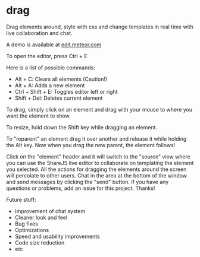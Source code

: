 # drag
Drag elements around, style with css and change templates in real time with live collaboration and chat.

A demo is available at [edit.meteor.com](http://edit.meteor.com/)

To open the editor, press Ctrl + E

Here is a list of possible commands:
- Alt + C: Clears all elements (Caution!)
- Alt + A: Adds a new element
- Ctrl + Shift + E: Toggles editor left or right
- Shift + Del: Deletes current element

To drag, simply click on an element and drag with your mouse to where you want the element to show. 

To resize, hold down the Shift key while dragging an element.

To "reparent" an element drag it over another and release it while holding the Alt key. Now when you drag the new parent, the element follows!

Click on the "element" header and it will switch to the "source" view where you can use the ShareJS live editor to collaborate on templating the element you selected. All the actions for dragging the elements around the screen will percolate to other users. Chat in the area at the bottom of the window and send messages by clicking the "send" button. If you have any questions or problems, add an issue for this project. Thanks!

Future stuff:
- Improvement of chat system
- Cleaner look and feel
- Bug fixes
- Optimizations
- Speed and usability improvements
- Code size reduction
- etc
